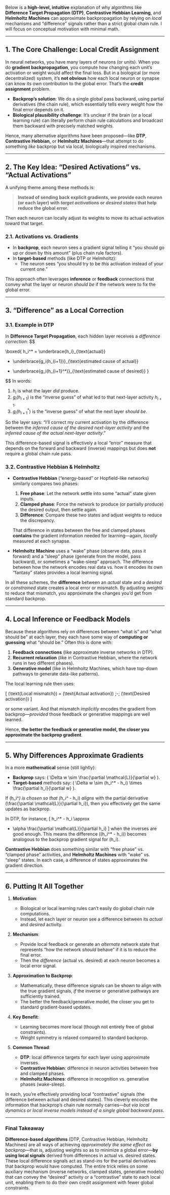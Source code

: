 Below is a **high-level, intuitive** explanation of why algorithms like **Difference Target Propagation (DTP)**, **Contrastive Hebbian Learning**, and **Helmholtz Machines** can approximate backpropagation by relying on *local* mechanisms and “difference” signals rather than a strict global chain rule. I will focus on conceptual motivation with minimal math.

---

## 1. The Core Challenge: Local Credit Assignment

In neural networks, you have many layers of neurons (or units). When you do **gradient backpropagation**, you compute how changing each unit’s activation or weight would affect the final loss. But in a biological (or more decentralized) system, it’s **not obvious** how each local neuron or synapse can know its own contribution to the global error. That’s the **credit assignment** problem.

- **Backprop’s solution**: We do a single global pass backward, using partial derivatives (the chain rule), which essentially tells every weight how the final error depends on it. 
- **Biological plausibility challenge**: It’s unclear if the brain (or a local learning rule) can literally perform chain rule calculations and broadcast them backward with precisely matched weights.

Hence, many alternative algorithms have been proposed—like **DTP**, **Contrastive Hebbian**, or **Helmholtz Machines**—that attempt to do something *like* backprop but via local, biologically inspired mechanisms.

---

## 2. The Key Idea: “Desired Activations” vs. “Actual Activations”

A unifying theme among these methods is: 
> **Instead of sending back explicit gradients, we provide each neuron (or each layer) with *target activations* or *desired states* that help reduce the global error.**

Then each neuron can locally adjust its weights to move its actual activation toward that target. 

### 2.1. Activations vs. Gradients

- In **backprop**, each neuron sees a gradient signal telling it “you should go up or down by this amount” (plus chain rule factors).
- In **target-based** methods (like DTP or Helmholtz):
  - The neuron sees “you should try to be *this* activation instead of your current one.”  

This approach often leverages **inference** or **feedback** connections that convey what the layer or neuron *should be* if the network were to fix the global error.

---

## 3. “Difference” as a Local Correction

### 3.1. Example in DTP

In **Difference Target Propagation**, each hidden layer receives a *difference correction*:
$$

\boxed{ 
h_i^* = \underbrace{h_i}_{\text{actual}} 
- \underbrace{g_i(h_{i+1})}_{\text{estimated cause of actual}} 
+ \underbrace{g_i(h_{i+1}^*)}_{\text{estimated cause of desired}} 
}

$$
In words:
1. $h_i$ is what the layer *did* produce.
2. $g_i(h_{i+1})$ is the “inverse guess” of what led to that next-layer activity $h_{i+1}$.
3. $g_i(h_{i+1}^*)$ is the “inverse guess” of what the next layer *should be*.

So the layer says: “I’ll correct my current activation by the difference between the *inferred cause of the desired next-layer activity* and the *inferred cause of the actual next-layer activity*.”  

This difference-based signal is effectively a local “error” measure that depends on the forward and backward (inverse) mappings but does **not** require a global chain rule pass.

### 3.2. Contrastive Hebbian & Helmholtz

- **Contrastive Hebbian** (“energy-based” or Hopfield-like networks) similarly compares two phases:
  1. **Free phase**: Let the network settle into some “actual” state given inputs.  
  2. **Clamped phase**: Force the network to produce (or partially produce) the desired output, then settle again.  
  3. **Difference**: Compare these two states and adjust weights to reduce the discrepancy.  

  That difference in states between the free and clamped phases **contains** the gradient information needed for learning—again, *locally* measured at each synapse.

- **Helmholtz Machine** uses a “wake” phase (observe data, pass it forward) and a “sleep” phase (generate from the model, pass backward), or sometimes a “wake-sleep” approach. The difference between how the network encodes real data vs. how it encodes its own “fantasy” states provides a local learning signal.

In all these schemes, the **difference** between an *actual* state and a *desired* or *constrained* state creates a local error or mismatch. By adjusting weights to reduce that mismatch, you approximate the changes you’d get from standard backprop.

---

## 4. Local Inference or Feedback Models

Because these algorithms rely on differences between “what is” and “what should be” at each layer, they each have some way of **computing or guessing** what “should be.” Often this is done with:

1. **Feedback connections** (like approximate inverse networks in DTP).
2. **Recurrent relaxation** (like in Contrastive Hebbian, where the network runs in two different phases).
3. **Generative model** (like in Helmholtz Machines, which have top-down pathways to generate data-like patterns).

The local learning rule then uses:

\[
(\text{Local mismatch}) = (\text{Actual activation}) \;-\; (\text{Desired activation})
\]

or some variant. And that mismatch *implicitly* encodes the gradient from backprop—*provided* those feedback or generative mappings are well learned. 

Hence, **the better the feedback or generative model, the closer you approximate the backprop gradient**.

---

## 5. Why Differences Approximate Gradients

In a more **mathematical** sense (still lightly):

- **Backprop** says: \( \Delta w \sim \frac{\partial \mathcal{L}}{\partial w} \).  
- **Target-based** methods say: \( \Delta w \sim (h_i^* - h_i) \times \frac{\partial h_i}{\partial w} \).

If \(h_i^*\) is chosen so that \(h_i^* - h_i\) *aligns* with the partial derivative \(\frac{\partial \mathcal{L}}{\partial h_i}\), then you effectively get the same updates as backprop.  

In DTP, for instance, 
\[
h_i^* - h_i 
\approx 
- \alpha \frac{\partial \mathcal{L}}{\partial h_i}
\]
when the inverses are good enough. This means the difference \((h_i^* - h_i)\) becomes analogous to the backprop gradient signal for \(h_i\). 

**Contrastive Hebbian** does something similar with “free phase” vs. “clamped phase” activities, and **Helmholtz Machines** with “wake” vs. “sleep” states. In each case, a difference of states approximates the gradient direction.

---

## 6. Putting It All Together

1. **Motivation**: 
   - Biological or local learning rules can’t easily do global chain rule computations.
   - Instead, let each layer or neuron see a difference between its *actual* and *desired* activity.

2. **Mechanism**: 
   - Provide local feedback or generate an *alternate* network state that represents “how the network *should* behave” if it is to reduce the final error.
   - Then the *difference* (actual vs. desired) at each neuron becomes a local error signal.

3. **Approximation to Backprop**: 
   - Mathematically, these difference signals can be shown to align with the true gradient signals, *if* the inverse or generative pathways are sufficiently trained.  
   - The better the feedback/generative model, the closer you get to standard gradient-based updates.

4. **Key Benefit**: 
   - Learning becomes more local (though not entirely free of global constraints).
   - Weight symmetry is relaxed compared to standard backprop.

5. **Common Thread**: 
   - **DTP**: local difference targets for each layer using approximate inverses.  
   - **Contrastive Hebbian**: difference in neuron activities between free and clamped phases.  
   - **Helmholtz Machines**: difference in recognition vs. generative phases (wake-sleep).  

In each, you’re effectively providing local “contrastive” signals (the difference between actual and desired states). This cleverly encodes the information that backprop’s chain rule normally carries—*but via local dynamics or local inverse models instead of a single global backward pass*.

---

### Final Takeaway

**Difference-based algorithms** (DTP, Contrastive Hebbian, Helmholtz Machines) are all ways of achieving *approximately the same effect as backprop*—that is, adjusting weights so as to minimize a global error—**by using local signals** derived from differences in actual vs. desired states. These local difference signals act as stand-ins for the partial derivatives that backprop would have computed. The entire trick relies on some auxiliary mechanism (inverse networks, clamped states, generative models) that can convey the “desired” activity or a “contrastive” state to each local unit, enabling them to do their own credit assignment with fewer global constraints.